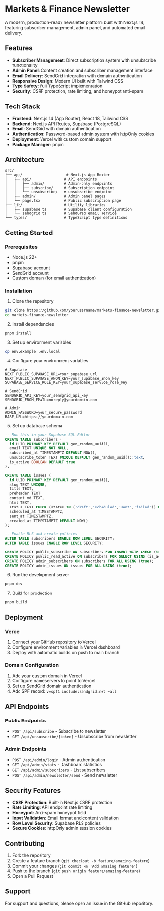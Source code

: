 # Markets & Finance Newsletter

A modern, production-ready newsletter platform built with Next.js 14, featuring subscriber management, admin panel, and automated email delivery.

## Features

- **Subscriber Management**: Direct subscription system with unsubscribe functionality
- **Admin Panel**: Content creation and subscriber management interface
- **Email Delivery**: SendGrid integration with domain authentication
- **Responsive Design**: Modern UI built with Tailwind CSS
- **Type Safety**: Full TypeScript implementation
- **Security**: CSRF protection, rate limiting, and honeypot anti-spam

## Tech Stack

- **Frontend**: Next.js 14 (App Router), React 18, Tailwind CSS
- **Backend**: Next.js API Routes, Supabase (PostgreSQL)
- **Email**: SendGrid with domain authentication
- **Authentication**: Password-based admin system with httpOnly cookies
- **Deployment**: Vercel with custom domain support
- **Package Manager**: pnpm

## Architecture

```
src/
├── app/                    # Next.js App Router
│   ├── api/               # API endpoints
│   │   ├── admin/         # Admin-only endpoints
│   │   ├── subscribe/     # Subscription endpoint
│   │   └── unsubscribe/   # Unsubscribe endpoint
│   ├── admin/             # Admin panel pages
│   └── page.tsx           # Public subscription page
├── lib/                   # Utility libraries
│   ├── supabase.ts        # Supabase client configuration
│   └── sendgrid.ts        # SendGrid email service
└── types/                 # TypeScript type definitions
```

## Getting Started

### Prerequisites

- Node.js 22+ 
- pnpm
- Supabase account
- SendGrid account
- Custom domain (for email authentication)

### Installation

1. Clone the repository
```bash
git clone https://github.com/yourusername/markets-finance-newsletter.git
cd markets-finance-newsletter
```

2. Install dependencies
```bash
pnpm install
```

3. Set up environment variables
```bash
cp env.example .env.local
```

4. Configure your environment variables
```env
# Supabase
NEXT_PUBLIC_SUPABASE_URL=your_supabase_url
NEXT_PUBLIC_SUPABASE_ANON_KEY=your_supabase_anon_key
SUPABASE_SERVICE_ROLE_KEY=your_supabase_service_role_key

# SendGrid
SENDGRID_API_KEY=your_sendgrid_api_key
SENDGRID_FROM_EMAIL=noreply@yourdomain.com

# Admin
ADMIN_PASSWORD=your_secure_password
BASE_URL=https://yourdomain.com
```

5. Set up database schema
```sql
-- Run this in your Supabase SQL Editor
CREATE TABLE subscribers (
  id UUID PRIMARY KEY DEFAULT gen_random_uuid(),
  email TEXT UNIQUE NOT NULL,
  subscribed_at TIMESTAMPTZ DEFAULT NOW(),
  unsubscribe_token TEXT UNIQUE DEFAULT gen_random_uuid()::text,
  is_active BOOLEAN DEFAULT true
);

CREATE TABLE issues (
  id UUID PRIMARY KEY DEFAULT gen_random_uuid(),
  slug TEXT UNIQUE,
  title TEXT,
  preheader TEXT,
  content_md TEXT,
  html TEXT,
  status TEXT CHECK (status IN ('draft','scheduled','sent','failed')) DEFAULT 'draft',
  scheduled_at TIMESTAMPTZ,
  sent_at TIMESTAMPTZ,
  created_at TIMESTAMPTZ DEFAULT NOW()
);

-- Enable RLS and create policies
ALTER TABLE subscribers ENABLE ROW LEVEL SECURITY;
ALTER TABLE issues ENABLE ROW LEVEL SECURITY;

CREATE POLICY public_subscribe ON subscribers FOR INSERT WITH CHECK (true);
CREATE POLICY public_read_active ON subscribers FOR SELECT USING (is_active = true);
CREATE POLICY admin_subscribers ON subscribers FOR ALL USING (true);
CREATE POLICY admin_issues ON issues FOR ALL USING (true);
```

6. Run the development server
```bash
pnpm dev
```

7. Build for production
```bash
pnpm build
```

## Deployment

### Vercel

1. Connect your GitHub repository to Vercel
2. Configure environment variables in Vercel dashboard
3. Deploy with automatic builds on push to main branch

### Domain Configuration

1. Add your custom domain in Vercel
2. Configure nameservers to point to Vercel
3. Set up SendGrid domain authentication
4. Add SPF record: `v=spf1 include:sendgrid.net ~all`

## API Endpoints

### Public Endpoints

- `POST /api/subscribe` - Subscribe to newsletter
- `GET /api/unsubscribe/[token]` - Unsubscribe from newsletter

### Admin Endpoints

- `POST /api/admin/login` - Admin authentication
- `GET /api/admin/stats` - Dashboard statistics
- `GET /api/admin/subscribers` - List subscribers
- `POST /api/admin/newsletter/send` - Send newsletter

## Security Features

- **CSRF Protection**: Built-in Next.js CSRF protection
- **Rate Limiting**: API endpoint rate limiting
- **Honeypot**: Anti-spam honeypot field
- **Input Validation**: Email format and content validation
- **Row Level Security**: Supabase RLS policies
- **Secure Cookies**: httpOnly admin session cookies

## Contributing

1. Fork the repository
2. Create a feature branch (`git checkout -b feature/amazing-feature`)
3. Commit your changes (`git commit -m 'Add amazing feature'`)
4. Push to the branch (`git push origin feature/amazing-feature`)
5. Open a Pull Request



## Support

For support and questions, please open an issue in the GitHub repository.
